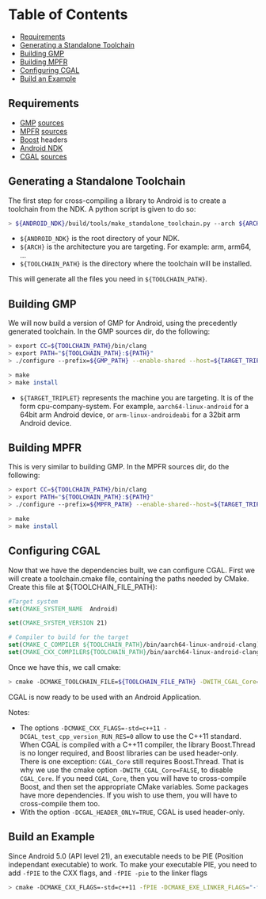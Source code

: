 <!--TOC-->

# Table of Contents
* [Requirements](#requirements)
* [Generating a Standalone Toolchain](#generating-a-standalone-toolchain)
* [Building GMP](#building-gmp)
* [Building MPFR](#building-mpfr)
* [Configuring CGAL](#configuring-cgal)
* [Build an Example](#build-an-example)

<!--TOC-->

## Requirements

- [GMP] [sources][GMP sources]
- [MPFR] [sources][MPFR sources]
- [Boost] headers
- [Android NDK]
- [CGAL] [sources][CGAL sources]

[GMP]: https://gmplib.org/
[MPFR]: http://www.mpfr.org/
[Boost]: http://www.boost.org/
[Android NDK]: https://developer.android.com/ndk/downloads/index.html
[CGAL]: https://www.cgal.org/

[GMP sources]: https://gmplib.org/#DOWNLOAD
[MPFR sources]: http://www.mpfr.org/mpfr-current/#download
[CGAL sources]: https://www.cgal.org/download/last

## Generating a Standalone Toolchain
The first step for cross-compiling a library to Android is to create a toolchain from the NDK. 
A python script is given to do so:
```bash
> ${ANDROID_NDK}/build/tools/make_standalone_toolchain.py --arch ${ARCH} --install-dir ${TOOLCHAIN_PATH}
```
- `${ANDROID_NDK}` is the root directory of your NDK.
- `${ARCH}` is the architecture you are targeting. For example: arm, arm64, ...
- `${TOOLCHAIN_PATH}` is the directory where the toolchain will be installed.


This will generate all the files you need in `${TOOLCHAIN_PATH}`.

## Building GMP
We will now build a version of GMP for Android, using the precedently generated toolchain.
In the GMP sources dir, do the following:
```bash
> export CC=${TOOLCHAIN_PATH}/bin/clang
> export PATH="${TOOLCHAIN_PATH}:${PATH}"
> ./configure --prefix=${GMP_PATH} --enable-shared --host=${TARGET_TRIPLET}

> make
> make install
```
- `${TARGET_TRIPLET}` represents the machine you are targeting. It is of the form cpu-company-system. For example, `aarch64-linux-android` for a 64bit arm Android device, or `arm-linux-androideabi` for a 32bit arm Android device.

## Building MPFR
This is very similar to building GMP. 
In the MPFR sources dir, do the following:

```bash
> export CC=${TOOLCHAIN_PATH}/bin/clang
> export PATH="${TOOLCHAIN_PATH}:${PATH}"
> ./configure --prefix=${MPFR_PATH} --enable-shared--host=${TARGET_TRIPLET} --with-gmp=${GMP_PATH}

> make
> make install
```

## Configuring CGAL
Now that we have the dependencies built, we can configure CGAL.
First we will create a toolchain.cmake file, containing the paths needed by CMake.
Create this file at ${TOOLCHAIN_FILE_PATH}:
```cmake
#Target system
set(CMAKE_SYSTEM_NAME  Android)

set(CMAKE_SYSTEM_VERSION 21)

# Compiler to build for the target
set(CMAKE_C_COMPILER ${TOOLCHAIN_PATH}/bin/aarch64-linux-android-clang)
set(CMAKE_CXX_COMPILER${TOOLCHAIN_PATH}/bin/aarch64-linux-android-clang++)
```

Once we have this, we call cmake:
```bash
> cmake -DCMAKE_TOOLCHAIN_FILE=${TOOLCHAIN_FILE_PATH} -DWITH_CGAL_Core=FALSE  -DCMAKE_CXX_FLAGS=-std=c++11 -DCGAL_test_cpp_version_RUN_RES=0 -DGMP_INCLUDE_DIR=${GMP_PATH}/include -DGMP_LIBRARIES=${GMP_PATH}/lib/libgmp.so -DMPFR_INCLUDE_DIR=${MPFR_PATH}/include -DMPFR_LIBRARIES=${MPFR_PATH}/lib/libgmp.so -DBOOST_INCLUDE_DIR=${BOOST_INCLUDE_PATH} -DCGAL_HEADER_ONLY=TRUE
```
CGAL is now ready to be used with an Android Application. 

Notes:
- The options `-DCMAKE_CXX_FLAGS=-std=c++11 -DCGAL_test_cpp_version_RUN_RES=0` allow to use the C++11 standard. When CGAL is compiled with a C++11 compiler, the library Boost.Thread is no longer required, and Boost libraries can be used header-only. There is one exception: `CGAL_Core` still requires Boost.Thread. That is why we use the cmake option `-DWITH_CGAL_Core=FALSE`, to disable `CGAL_Core`. If you need `CGAL_Core`, then you will have to cross-compile Boost, and then set the appropriate CMake variables. Some packages have more dependencies. If you wish to use them, you will have to cross-compile them too.
- With the option `-DCGAL_HEADER_ONLY=TRUE`, CGAL is used header-only.

## Build an Example

Since Android 5.0 (API level 21), an executable needs to be PIE (Position independant executable) to work. To make your executable PIE, you need to add `-fPIE` to the CXX flags, and `-fPIE -pie` to the linker flags

```bash
> cmake -DCMAKE_CXX_FLAGS=-std=c++11 -fPIE -DCMAKE_EXE_LINKER_FLAGS="-fPIE -pie" .
```
